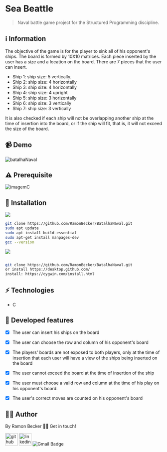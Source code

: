 # Sea Beattle

> Naval battle game project for the Structured Programming discipline.
 
## :information_source: Information 

The objective of the game is for the player to sink all of his opponent's ships. The board is formed by 10X10 matrices. Each piece inserted by the user has a size and a location on the board. There are 7 pieces that the user can insert.

- Ship 1: ship size: 5 vertically.
- Ship 2: ship size: 4 horizontally
- Ship 3: ship size: 4 horizontally
- Ship 4: ship size: 4 upright
- Ship 5: ship size: 3 horizontally
- Ship 6: ship size: 3 vertically
- Ship 7: ship size: 3 vertically

It is also checked if each ship will not be overlapping another ship at the time of insertion into the board, or if the ship will fit, that is, it will not exceed the size of the board.

## 📹 Demo

![batalhaNaval](https://user-images.githubusercontent.com/44611131/114224285-4425fc80-9947-11eb-8adf-1615ca7b8e37.gif)

## ⚠️ Prerequisite

![imagemC](https://user-images.githubusercontent.com/44611131/114224271-41c3a280-9947-11eb-8df7-6c0eeaf7f5aa.png)


## :rocket: Installation

![](https://img.shields.io/badge/Linux-FCC624?style=for-the-badge&logo=linux&logoColor=black)

```sh
git clone https://github.com/RamonBecker/BatalhaNaval.git
sudo apt update
sudo apt install build-essential
sudo apt-get install manpages-dev
gcc --version
```

![](https://img.shields.io/badge/Windows-0078D6?style=for-the-badge&logo=windows&logoColor=white)


```sh

git clone https://github.com/RamonBecker/BatalhaNaval.git
or install https://desktop.github.com/ 
install: https://cygwin.com/install.html

```

## :zap: Technologies	

- C

## :memo: Developed features

- [x] The user can insert his ships on the board
- [x] The user can choose the row and column of his opponent's board
- [x] The players' boards are not exposed to both players, only at the time of insertion that each user will have a view of the ships being inserted on the board
- [x] The user cannot exceed the board at the time of insertion of the ship
- [x] The user must choose a valid row and column at the time of his play on his opponent's board.
- [x] The user's correct moves are counted on his opponent's board


## :technologist:	 Author

By Ramon Becker 👋🏽 Get in touch!



[<img src='https://cdn.jsdelivr.net/npm/simple-icons@3.0.1/icons/github.svg' alt='github' height='40'>](https://github.com/RamonBecker)  [<img src='https://cdn.jsdelivr.net/npm/simple-icons@3.0.1/icons/linkedin.svg' alt='linkedin' height='40'>](https://www.linkedin.com/in/https://www.linkedin.com/in/ramon-becker-da-silva-96b81b141//)
![Gmail Badge](https://img.shields.io/badge/-ramonbecker68@gmail.com-c14438?style=flat-square&logo=Gmail&logoColor=white&link=mailto:ramonbecker68@gmail.com)

